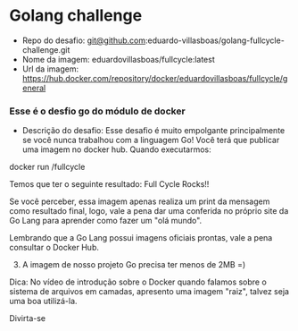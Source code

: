 # Golang challenge

- Repo do desafio: git@github.com:eduardo-villasboas/golang-fullcycle-challenge.git
- Nome da imagem: eduardovillasboas/fullcycle:latest
- Url da imagem: https://hub.docker.com/repository/docker/eduardovillasboas/fullcycle/general


### Esse é o desfio go do módulo de docker 
- Descrição do desafio: 
Esse desafio é muito empolgante principalmente se você nunca trabalhou com a linguagem Go!
Você terá que publicar uma imagem no docker hub. Quando executarmos:

docker run <seu-user>/fullcycle

Temos que ter o seguinte resultado: Full Cycle Rocks!!

Se você perceber, essa imagem apenas realiza um print da mensagem como resultado final, logo, vale a pena dar uma conferida no próprio site da Go Lang para aprender como fazer um "olá mundo".

Lembrando que a Go Lang possui imagens oficiais prontas, vale a pena consultar o Docker Hub.

3) A imagem de nosso projeto Go precisa ter menos de 2MB =)

Dica: No vídeo de introdução sobre o Docker quando falamos sobre o sistema de arquivos em camadas, apresento uma imagem "raiz", talvez seja uma boa utilizá-la.

Divirta-se


